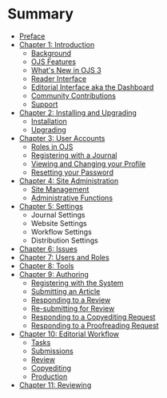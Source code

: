 # Summary

* [Preface](README.md)
* [Chapter 1: Introduction](introduction.md)
   * [Background](system_background.md)
   * [OJS Features](ojs_features.md)
   * [What's New in OJS 3](whats_new_in_ojs_3.md)
   * [Reader Interface](reader_interface.md)
   * [Editorial Interface aka the Dashboard](editorial_interface.md)
   * [Community Contributions](community_contributions.md)
   * [Support](support.md)
* [Chapter 2: Installing and Upgrading](installing_and_upgrading.md)
   * [Installation](installation.md)
   * [Upgrading](upgrading.md)
* [Chapter 3: User Accounts](user_accounts.md)
   * [Roles in OJS](roles_in_ojs.md)
   * [Registering with a Journal](registering_with_a_journal.md)
   * [Viewing and Changing your Profile](viewing_and_changing_your_profile.md)
   * [Resetting your Password](resetting_your_password.md)
* [Chapter 4: Site Administration](site_administration.md)
   * [Site Management](site_management.md)
   * [Administrative Functions](administrative_functions.md)
* [Chapter 5: Settings](journal_setup.md)
   * Journal Settings
   * Website Settings
   * Workflow Settings
   * Distribution Settings
* [Chapter 6: Issues](issues.md)
* [Chapter 7: Users and Roles](users_and_roles.md)
* [Chapter 8: Tools](tools.md)
* [Chapter 9: Authoring](authoring.md)
   * [Registering with the System](registering_author.md)
   * [Submitting an Article](submit_article.md)
   * [Responding to a Review](responding_review.md)
   * [Re-submitting for Review](resubmit_review.md)
   * [Responding to a Copyediting Request](respond_copyedit.md)
   * [Responding to a Proofreading Request](respond_proofread.md)
* [Chapter 10: Editorial Workflow](editorial_workflow.md)
   * [Tasks](tasks.md)
   * [Submissions](submissions.md)
   * [Review](review.md)
   * [Copyediting](copyediting.md)
   * [Production](production.md)
* [Chapter 11: Reviewing](reviewing.md)

